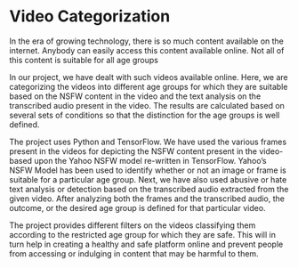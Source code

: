 # Video Categorization

In the era of growing technology, there is so much content available on the internet. Anybody can easily access this content available online. Not all of this content is suitable for all age groups

In our project, we have dealt with such videos available online. Here, we are categorizing the videos into different age groups for which they are suitable based on the NSFW content in the video and the text analysis on the transcribed audio present in the video. The results are calculated based on several sets of conditions so that the distinction for the age groups is well defined.

The project uses Python and TensorFlow. We have used the various frames present in the videos for depicting the NSFW content present in the video-based upon the Yahoo NSFW model re-written in TensorFlow. Yahoo’s NSFW Model has been used to identify whether or not an image or frame is suitable for a particular age group. Next, we have also used abusive or hate text analysis or detection based on the transcribed audio extracted from the given video. After analyzing both the frames and the transcribed audio, the outcome, or the desired age group is defined for that particular video.

The project provides different filters on the videos classifying them according to the restricted age group for which they are safe. This will in turn help in creating a healthy and safe platform online and prevent people from accessing or indulging in content that may be harmful to them.

